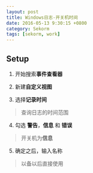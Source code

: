 ```yaml
---
layout: post
title: Windows日志-开关机时间
date: 2016-05-13 9:30:15 +0800
category: Sekorm
tags: [sekorm, work]
---
```


## Setup

1. 开始搜索**事件查看器**

2. 新建**自定义视图**

3. 选择**记录时间**
> 查询日志的时间范围

4. 勾选 **警告**，**信息** 和 **错误**
> 开关机为**信息**

5. 确定之后，输入名称
> 以备以后直接使用
